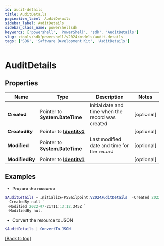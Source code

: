 ```yaml
---
id: audit-details
title: AuditDetails
pagination_label: AuditDetails
sidebar_label: AuditDetails
sidebar_class_name: powershellsdk
keywords: ['powershell', 'PowerShell', 'sdk', 'AuditDetails'] 
slug: /tools/sdk/powershell/v2024/models/audit-details
tags: ['SDK', 'Software Development Kit', 'AuditDetails']
---
```



# AuditDetails

## Properties

Name | Type | Description | Notes
------------ | ------------- | ------------- | -------------
**Created** |  Pointer to **System.DateTime** | Initial date and time when the record was created | [optional] 
**CreatedBy** |  Pointer to [**Identity1**](identity1) |  | [optional] 
**Modified** |  Pointer to **System.DateTime** | Last modified date and time for the record | [optional] 
**ModifiedBy** |  Pointer to [**Identity1**](identity1) |  | [optional] 

## Examples

- Prepare the resource
```powershell
$AuditDetails = Initialize-PSSailpoint.V2024AuditDetails  -Created 2022-07-21T11:13:12.345Z `
 -CreatedBy null `
 -Modified 2022-07-21T11:13:12.345Z `
 -ModifiedBy null
```

- Convert the resource to JSON
```powershell
$AuditDetails | ConvertTo-JSON
```


[[Back to top]](#) 

